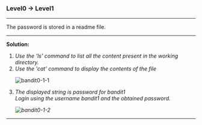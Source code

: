 ### Level0 -> Level1
<hr/>
The password is stored in a readme file.
<hr/>
<b>Solution:</b></br>
<p>
<ol>
<li><i>Use the 'ls' command to list all the content present in the working directory.</i></li>

<li><i>Use the 'cat' command to display the contents of the file</i></li>

![bandit0-1-1](https://user-images.githubusercontent.com/88927842/178049133-b71639c2-f064-438b-ba7e-a690e7010f46.png)



<li><i>The displayed string is password for bandit1<br/>
Login using the username bandit1 and the obtained password.</li>


![bandit0-1-2](https://user-images.githubusercontent.com/88927842/178049158-ee83d045-f7c8-4022-a772-8c961d966d66.png)
</ol>
</p>
<hr/>



